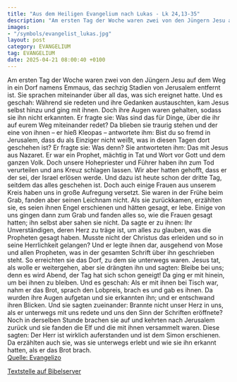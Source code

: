 ```yaml
---
title: "Aus dem Heiligen Evangelium nach Lukas - Lk 24,13-35"
description: "Am ersten Tag der Woche waren zwei von den Jüngern Jesu auf dem Weg in ein Dorf namens Emmaus, das sechzig Stadien von Jerusalem entfernt ist. Sie sprachen miteinander über all das, was sich ereignet hatte. Und es geschah: Während sie redeten und ihre Gedanken austauschten, kam J...."
images:
- "/symbols/evangelist_lukas.jpg"
layout: post
category: EVANGELIUM
tag: EVANGELIUM
date: 2025-04-21 08:00:40 +0100
---
```

Am ersten Tag der Woche waren zwei von den Jüngern Jesu auf dem Weg in ein Dorf namens Emmaus, das sechzig Stadien von Jerusalem entfernt ist.
Sie sprachen miteinander über all das, was sich ereignet hatte.
Und es geschah: Während sie redeten und ihre Gedanken austauschten, kam Jesus selbst hinzu und ging mit ihnen.<!--more-->
Doch ihre Augen waren gehalten, sodass sie ihn nicht erkannten.
Er fragte sie: Was sind das für Dinge, über die ihr auf eurem Weg miteinander redet? Da blieben sie traurig stehen
und der eine von ihnen – er hieß Kleopas – antwortete ihm: Bist du so fremd in Jerusalem, dass du als Einziger nicht weißt, was in diesen Tagen dort geschehen ist?
Er fragte sie: Was denn? Sie antworteten ihm: Das mit Jesus aus Nazaret. Er war ein Prophet, mächtig in Tat und Wort vor Gott und dem ganzen Volk.
Doch unsere Hohepriester und Führer haben ihn zum Tod verurteilen und ans Kreuz schlagen lassen.
Wir aber hatten gehofft, dass er der sei, der Israel erlösen werde. Und dazu ist heute schon der dritte Tag, seitdem das alles geschehen ist.
Doch auch einige Frauen aus unserem Kreis haben uns in große Aufregung versetzt. Sie waren in der Frühe beim Grab,
fanden aber seinen Leichnam nicht. Als sie zurückkamen, erzählten sie, es seien ihnen Engel erschienen und hätten gesagt, er lebe.
Einige von uns gingen dann zum Grab und fanden alles so, wie die Frauen gesagt hatten; ihn selbst aber sahen sie nicht.
Da sagte er zu ihnen: Ihr Unverständigen, deren Herz zu träge ist, um alles zu glauben, was die Propheten gesagt haben.
Musste nicht der Christus das erleiden und so in seine Herrlichkeit gelangen?
Und er legte ihnen dar, ausgehend von Mose und allen Propheten, was in der gesamten Schrift über ihn geschrieben steht.
So erreichten sie das Dorf, zu dem sie unterwegs waren. Jesus tat, als wolle er weitergehen,
aber sie drängten ihn und sagten: Bleibe bei uns; denn es wird Abend, der Tag hat sich schon geneigt! Da ging er mit hinein, um bei ihnen zu bleiben.
Und es geschah: Als er mit ihnen bei Tisch war, nahm er das Brot, sprach den Lobpreis, brach es und gab es ihnen.
Da wurden ihre Augen aufgetan und sie erkannten ihn; und er entschwand ihren Blicken.
Und sie sagten zueinander: Brannte nicht unser Herz in uns, als er unterwegs mit uns redete und uns den Sinn der Schriften eröffnete?
Noch in derselben Stunde brachen sie auf und kehrten nach Jerusalem zurück und sie fanden die Elf und die mit ihnen versammelt waren.
Diese sagten: Der Herr ist wirklich auferstanden und ist dem Simon erschienen.
Da erzählten auch sie, was sie unterwegs erlebt und wie sie ihn erkannt hatten, als er das Brot brach.<br>
[Quelle: Evangelizo](https://evangeliumtagfuertag.org/DE/gospel)

[Textstelle auf Bibelserver](https://www.bibleserver.com/EU/Lukas24,13-35)
